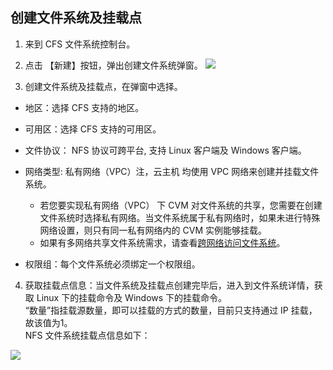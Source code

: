 ## 创建文件系统及挂载点
1. 来到 CFS 文件系统控制台。

2. 点击 【新建】按钮，弹出创建文件系统弹窗。
![](http://imgcache.tcecqpoc.fsphere.cn/image/mc.qcloudimg.com/static/img/a460fe43de1f0dab0ac13081d10bd9ba/image.png)

3. 创建文件系统及挂载点，在弹窗中选择。

 - 地区：选择 CFS 支持的地区。
 - 可用区：选择 CFS 支持的可用区。
 - 文件协议： NFS 协议可跨平台, 支持 Linux 客户端及 Windows 客户端。
 - 网络类型: 私有网络（VPC）注，云主机 均使用 VPC 网络来创建并挂载文件系统。

	 - 若您要实现私有网络（VPC） 下 CVM 对文件系统的共享，您需要在创建文件系统时选择私有网络。当文件系统属于私有网络时，如果未进行特殊网络设置，则只有同一私有网络内的 CVM 实例能够挂载。
	 - 如果有多网络共享文件系统需求，请查看[跨网络访问文件系统](/document/product/582/9764)。
	
 - 权限组：每个文件系统必须绑定一个权限组。 
	
4. 获取挂载点信息：当文件系统及挂载点创建完毕后，进入到文件系统详情，获取 Linux 下的挂载命令及 Windows 下的挂载命令。<br> 
  “数量”指挂载源数量，即可以挂载的方式的数量，目前只支持通过 IP 挂载，故该值为1。<br>NFS 文件系统挂载点信息如下：

![](http://imgcache.tcecqpoc.fsphere.cn/image/mc.qcloudimg.com/static/img/f50435216defb4083874bc78d568001e/image.png)


